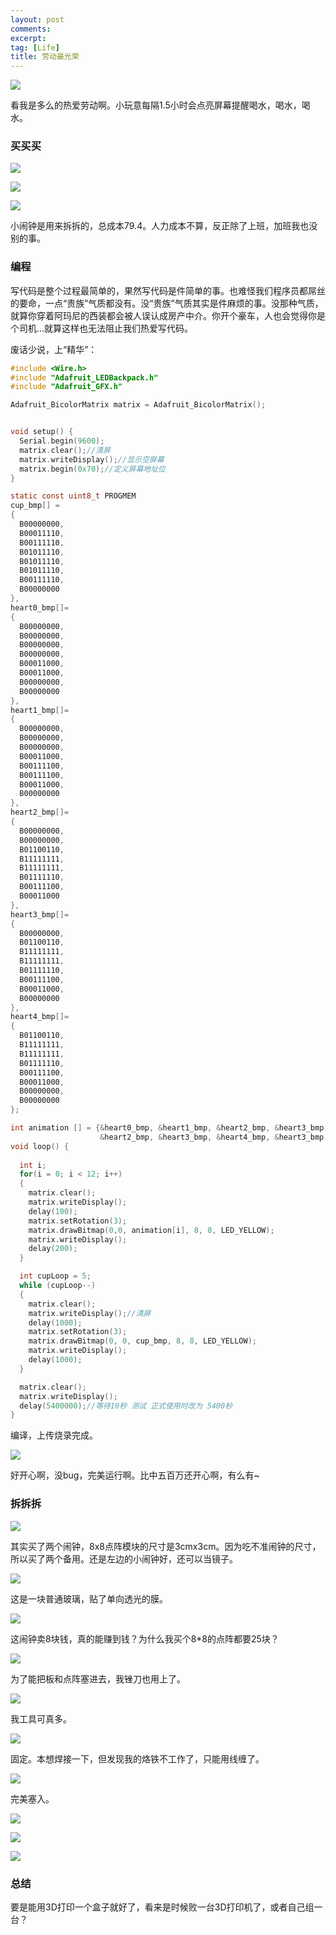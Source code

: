 ```yaml
---
layout: post
comments: 
excerpt:  
tag: [Life]
title: 劳动最光荣
---
```


![](../images/gril/01.gif)

看我是多么的热爱劳动啊。小玩意每隔1.5小时会点亮屏幕提醒喝水，喝水，喝水。

### 买买买

![](../images/gril/15.png)

![](../images/gril/16.png)

![](../images/gril/17.png)

小闹钟是用来拆拆的，总成本79.4。人力成本不算，反正除了上班，加班我也没别的事。

### 编程

写代码是整个过程最简单的，果然写代码是件简单的事。也难怪我们程序员都屌丝的要命，一点“贵族”气质都没有。没“贵族”气质其实是件麻烦的事。没那种气质，就算你穿着阿玛尼的西装都会被人误认成房产中介。你开个豪车，人也会觉得你是个司机…就算这样也无法阻止我们热爱写代码。

废话少说，上“精华”：

```c
#include <Wire.h>
#include "Adafruit_LEDBackpack.h"
#include "Adafruit_GFX.h"

Adafruit_BicolorMatrix matrix = Adafruit_BicolorMatrix();


void setup() {
  Serial.begin(9600);
  matrix.clear();//清屏
  matrix.writeDisplay();//显示空屏幕
  matrix.begin(0x70);//定义屏幕地址位
}

static const uint8_t PROGMEM
cup_bmp[] =
{
  B00000000,
  B00011110,
  B00111110,
  B01011110,
  B01011110,
  B01011110,
  B00111110,
  B00000000
},
heart0_bmp[]=
{
  B00000000,
  B00000000,
  B00000000, 
  B00000000,
  B00011000, 
  B00011000, 
  B00000000, 
  B00000000
},
heart1_bmp[]=
{
  B00000000,
  B00000000,
  B00000000, 
  B00011000,
  B00111100, 
  B00111100, 
  B00011000, 
  B00000000
},
heart2_bmp[]=
{
  B00000000,
  B00000000,
  B01100110, 
  B11111111,
  B11111111, 
  B01111110, 
  B00111100, 
  B00011000
},
heart3_bmp[]=
{
  B00000000,
  B01100110,
  B11111111, 
  B11111111,
  B01111110, 
  B00111100, 
  B00011000, 
  B00000000
},
heart4_bmp[]=
{
  B01100110,
  B11111111,
  B11111111,
  B01111110,
  B00111100,
  B00011000,
  B00000000,
  B00000000
};

int animation [] = {&heart0_bmp, &heart1_bmp, &heart2_bmp, &heart3_bmp, &heart4_bmp, &heart3_bmp,
                    &heart2_bmp, &heart3_bmp, &heart4_bmp, &heart3_bmp, &heart2_bmp, &heart3_bmp};
void loop() {
  
  int i;
  for(i = 0; i < 12; i++)
  {
    matrix.clear();
    matrix.writeDisplay();
    delay(100);
    matrix.setRotation(3);
    matrix.drawBitmap(0,0, animation[i], 8, 8, LED_YELLOW);
    matrix.writeDisplay();
    delay(200);
  }

  int cupLoop = 5;
  while (cupLoop--)
  {
    matrix.clear();
    matrix.writeDisplay();//清屏
    delay(1000);
    matrix.setRotation(3);
    matrix.drawBitmap(0, 0, cup_bmp, 8, 8, LED_YELLOW);
    matrix.writeDisplay();
    delay(1000);
  }

  matrix.clear();
  matrix.writeDisplay();
  delay(5400000);//等待10秒 测试 正式使用时改为 5400秒
}
```

编译，上传烧录完成。

![](../images/gril/03.jpeg)

好开心啊，没bug，完美运行啊。比中五百万还开心啊，有么有~

### 拆拆拆

![](../images/gril/04.jpeg)

其实买了两个闹钟，8x8点阵模块的尺寸是3cmx3cm。因为吃不准闹钟的尺寸，所以买了两个备用。还是左边的小闹钟好，还可以当镜子。

![](../images/gril/05.jpeg)

这是一块普通玻璃，贴了单向透光的膜。

![](../images/gril/06.jpeg)

这闹钟卖8块钱，真的能赚到钱？为什么我买个8*8的点阵都要25块？

![](../images/gril/08.jpeg)

为了能把板和点阵塞进去，我锉刀也用上了。

![](../images/gril/09.jpeg)

我工具可真多。

![](../images/gril/10.jpeg)

固定。本想焊接一下，但发现我的烙铁不工作了，只能用线缠了。

![](../images/gril/11.jpeg)

完美塞入。

![](../images/gril/12.jpeg)

![](../images/gril/13.jpeg)

![](../images/gril/14.jpeg)

### 总结

要是能用3D打印一个盒子就好了，看来是时候败一台3D打印机了，或者自己组一台？